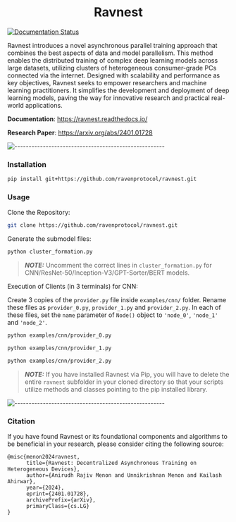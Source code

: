 <div align="center">
      <h1> Ravnest </h1>
</div>

[![Documentation Status](https://readthedocs.org/projects/ravnest/badge/?version=latest&style=flat-square)](http://ravnest.readthedocs.io)

Ravnest introduces a novel asynchronous parallel training approach that combines the best aspects of data and model parallelism. This method enables the distributed training of complex deep learning models across large datasets, utilizing clusters of heterogeneous consumer-grade PCs connected via the internet. Designed with scalability and performance as key objectives, Ravnest seeks to empower researchers and machine learning practitioners. It simplifies the development and deployment of deep learning models, paving the way for innovative research and practical real-world applications.

**Documentation**: https://ravnest.readthedocs.io/

**Research Paper**: https://arxiv.org/abs/2401.01728


![-----------------------------------------------------](https://raw.githubusercontent.com/andreasbm/readme/master/assets/lines/aqua.png)

### Installation
```bash
pip install git+https://github.com/ravenprotocol/ravnest.git
```

### Usage

Clone the Repository:
```bash
git clone https://github.com/ravenprotocol/ravnest.git
```

Generate the submodel files:

```bash
python cluster_formation.py
```

> **_NOTE:_**  Uncomment the correct lines in ```cluster_formation.py``` for CNN/ResNet-50/Inception-V3/GPT-Sorter/BERT models.

Execution of Clients (in 3 terminals) for CNN:

Create 3 copies of the ``provider.py`` file inside ``examples/cnn/`` folder. Rename these files as ``provider_0.py``, ``provider_1.py`` and ``provider_2.py``. In each of these files, set the ``name`` parameter of ``Node()`` object to ``'node_0'``, ``'node_1'`` and ``'node_2'``.

```bash
python examples/cnn/provider_0.py
```
```bash
python examples/cnn/provider_1.py
```
```bash
python examples/cnn/provider_2.py
```

> **_NOTE:_** If you have installed Ravnest via Pip, you will have to delete the entire ``ravnest`` subfolder in your cloned directory so that your scripts utilize methods and classes pointing to the pip installed library.

![-----------------------------------------------------](https://raw.githubusercontent.com/andreasbm/readme/master/assets/lines/aqua.png)

### Citation
If you have found Ravnest or its foundational components and algorithms to be beneficial in your research, please consider citing the following source:

```
@misc{menon2024ravnest,
      title={Ravnest: Decentralized Asynchronous Training on Heterogeneous Devices}, 
      author={Anirudh Rajiv Menon and Unnikrishnan Menon and Kailash Ahirwar},
      year={2024},
      eprint={2401.01728},
      archivePrefix={arXiv},
      primaryClass={cs.LG}
}
```
